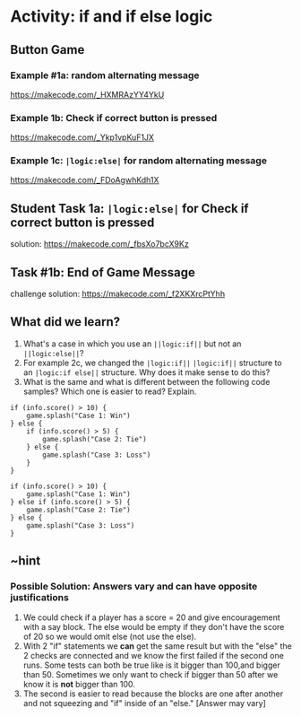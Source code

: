 # Activity: if and if else logic
 
## Button Game

### Example #1a: random alternating message

https://makecode.com/_HXMRAzYY4YkU

### Example 1b: Check if correct button is pressed
https://makecode.com/_Ykp1vpKuF1JX

### Example 1c:  ``|logic:else|`` for random alternating message
https://makecode.com/_FDoAgwhKdh1X

## Student Task 1a: ``|logic:else|`` for Check if correct button is pressed

solution: https://makecode.com/_fbsXo7bcX9Kz


## Task #1b: End of Game Message

challenge solution: https://makecode.com/_f2XKXrcPtYhh

## What did we learn?

1. What's a case in which you use an ``||logic:if||`` but not an ``||logic:else||``?
2. For example 2c, we changed the ``|logic:if||`` ``|logic:if||`` structure to an ``|logic:if else||`` structure. Why does it make sense to do this?
3. What is the same and what is different between the following code samples? Which one is easier to read? Explain.

```blocks
if (info.score() > 10) {
    game.splash("Case 1: Win")
} else {
    if (info.score() > 5) {
        game.splash("Case 2: Tie")
    } else {
        game.splash("Case 3: Loss")
    }
}
```

```blocks
if (info.score() > 10) {
    game.splash("Case 1: Win")
} else if (info.score() > 5) {
    game.splash("Case 2: Tie")
} else {
    game.splash("Case 3: Loss")
}
```

## ~hint

### Possible Solution: Answers vary and can have opposite justifications

1. We could check if a player has a score = 20 and give encouragement with a say block. The else would be empty if they don't have the score of 20 so we would omit else (not use the else).
2. With 2 "if" statements we **can** get the same result but with the "else" the 2 checks are connected and we know the first failed if the second one runs. Some tests can both be true like is it bigger than 100,and bigger than 50. Sometimes we only want to check if bigger than 50 after we know it is **not** bigger than 100.
3. The second is easier to read because the blocks are one after another and not squeezing and "if" inside of an "else." [Answer may vary]
